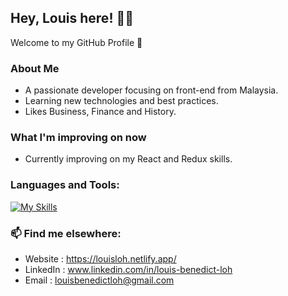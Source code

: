 ## Hey, Louis here! 👋🏻
Welcome to my GitHub Profile 🚀

### About Me
- A passionate developer focusing on front-end from Malaysia.
- Learning new technologies and best practices.
- Likes Business, Finance and History. 

### What I'm improving on now
- Currently improving on my React and Redux skills. 

<h3 align="left">Languages and Tools:</h3>

[![My Skills](https://skillicons.dev/icons?i=js,html,css,react,redux,nodejs,express,java,git,jest,mongodb,vscode,linux,vim,wordpress&perline=5)](https://skillicons.dev)

### 📫 Find me elsewhere: 
- Website : https://louisloh.netlify.app/
- LinkedIn : www.linkedin.com/in/louis-benedict-loh
- Email    : louisbenedictloh@gmail.com
